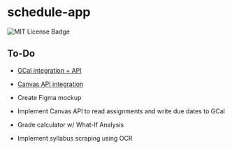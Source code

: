 # schedule-app
![MIT License Badge](https://img.shields.io/badge/License-MIT-yellow)

## To-Do
- [GCal integration + API](https://developers.google.com/calendar/api/guides/overview)
- [Canvas API integration](https://canvas.instructure.com/doc/api/)
- Create Figma mockup
- Implement Canvas API to read assignments and write due dates to GCal

- Grade calculator w/ What-If Analysis
- Implement syllabus scraping using OCR
